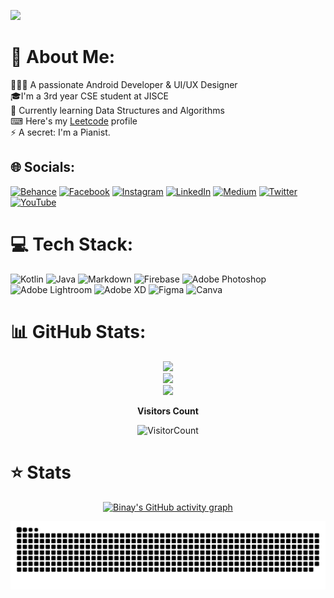  <p>
   <img src="https://user-images.githubusercontent.com/62587060/155869994-699a077f-fffc-4ffd-816d-fd7cab5ed512.png"/>
 </p>

# 💫 About Me:
👨🏽‍💻 A passionate Android Developer & UI/UX Designer<br> 🎓I'm a 3rd year CSE student at JISCE<br>🌱 Currently learning Data Structures and Algorithms<br>⌨ Here's my [Leetcode](https://leetcode.com/binayshaw7777/) profile<br>⚡ A secret: I'm a Pianist.


## 🌐 Socials:
[![Behance](https://img.shields.io/badge/Behance-1769ff?logo=behance&logoColor=white)](https://behance.net/GAMIX7) [![Facebook](https://img.shields.io/badge/Facebook-%231877F2.svg?logo=Facebook&logoColor=white)](https://facebook.com/youtube.gamix7777) [![Instagram](https://img.shields.io/badge/Instagram-%23E4405F.svg?logo=Instagram&logoColor=white)](https://instagram.com/im_yonderly) [![LinkedIn](https://img.shields.io/badge/LinkedIn-%230077B5.svg?logo=linkedin&logoColor=white)](https://linkedin.com/in/binayshaw7777) [![Medium](https://img.shields.io/badge/Medium-12100E?logo=medium&logoColor=white)](https://medium.com/@binayshaw7777) [![Twitter](https://img.shields.io/badge/Twitter-%231DA1F2.svg?logo=Twitter&logoColor=white)](https://twitter.com/binayplays7777) [![YouTube](https://img.shields.io/badge/YouTube-%23FF0000.svg?logo=YouTube&logoColor=white)](https://youtube.com/c/GAMIX7)
<div align="center" width=100%>

<!--[![LeetCode Stats](https://leetcard.jacoblin.cool/binayshaw7777?theme=nord&animation=true&font=Roboto%20Mono)](https://leetcode.com/binayshaw7777)-->
</div>


# 💻 Tech Stack:
![Kotlin](https://img.shields.io/badge/kotlin-%230095D5.svg?style=for-the-badge&logo=kotlin&logoColor=white) ![Java](https://img.shields.io/badge/java-%23ED8B00.svg?style=for-the-badge&logo=java&logoColor=white) ![Markdown](https://img.shields.io/badge/markdown-%23000000.svg?style=for-the-badge&logo=markdown&logoColor=white) ![Firebase](https://img.shields.io/badge/firebase-%23039BE5.svg?style=for-the-badge&logo=firebase) ![Adobe Photoshop](https://img.shields.io/badge/adobephotoshop-%2331A8FF.svg?style=for-the-badge&logo=adobephotoshop&logoColor=white) ![Adobe Lightroom](https://img.shields.io/badge/Adobe%20Lightroom-31A8FF.svg?style=for-the-badge&logo=Adobe%20Lightroom&logoColor=white) ![Adobe XD](https://img.shields.io/badge/Adobe%20XD-470137?style=for-the-badge&logo=Adobe%20XD&logoColor=#FF61F6) 	![Figma](https://img.shields.io/badge/figma-%23F24E1E.svg?style=for-the-badge&logo=figma&logoColor=white) ![Canva](https://img.shields.io/badge/Canva-%2300C4CC.svg?style=for-the-badge&logo=Canva&logoColor=white)

# 📊 GitHub Stats:
<div align="center" width=100%>

![](https://github-readme-stats.vercel.app/api?username=binayshaw7777&theme=prussian&hide_border=true&include_all_commits=true&count_private=false)<br/>
![](https://github-readme-streak-stats.herokuapp.com/?user=binayshaw7777&theme=prussian&hide_border=true)<br/>
![](https://github-readme-stats.vercel.app/api/top-langs/?username=binayshaw7777&theme=prussian&hide_border=true&include_all_commits=true&count_private=false&layout=compact)

</div>

<!--## 🏆 GitHub Trophies

![](https://github-profile-trophy.vercel.app/?username=binayshaw7777&theme=dracula&no-frame=true&no-bg=false&margin-w=4)-->
 <div align = "center">
 
**Visitors Count** 

![VisitorCount](https://profile-counter.glitch.me/{binayshaw7777}/count.svg) </div>

# ⭐ Stats 
<div align="center">

[![Binay's GitHub activity graph](https://activity-graph.herokuapp.com/graph?username=binayshaw7777&theme=xcode)](https://github.com/binayshaw7777) <br>

![GitHub Snake dark](https://raw.githubusercontent.com/Platane/snk/output/github-contribution-grid-snake.svg)
</div>
